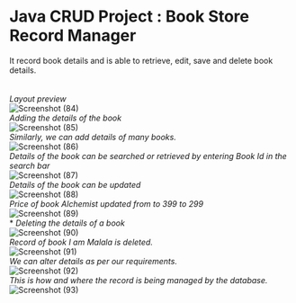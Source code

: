 # Java CRUD Project : Book Store Record Manager <br/> 
 It record book details and is able to retrieve, edit, save and delete book details.  <br/>
<br/> 
<br/>
*Layout preview*
<br/>
![Screenshot (84)](https://user-images.githubusercontent.com/47990188/186135915-f0bda6d6-921b-475b-89cb-70c59cd16025.png)
<br/>
*Adding the details of the book*
<br/>
![Screenshot (85)](https://user-images.githubusercontent.com/47990188/186136295-6adf4c35-2986-4def-89e9-d824a37749de.png)
<br/>
*Similarly, we can add details of many books.*
<br/>
![Screenshot (86)](https://user-images.githubusercontent.com/47990188/186136650-dad9a06e-d0bc-48f3-908d-13fe3a060766.png)
<br/>
*Details of the book can be searched or retrieved by entering Book Id in the search bar*
<br/>
![Screenshot (87)](https://user-images.githubusercontent.com/47990188/186138703-df03816f-017e-4a01-90ea-a6e624c08826.png)
<br/>
*Details of the book can be updated*
<br/>
![Screenshot (88)](https://user-images.githubusercontent.com/47990188/186139387-ab40a3ed-eb5d-4ba5-bd8d-12e8ac03fba1.png)
<br/>
*Price of book Alchemist updated from to 399 to 299*
<br/>
![Screenshot (89)](https://user-images.githubusercontent.com/47990188/186139674-8d275361-51b6-4cb5-a14f-c35a356d28fb.png)
<br/>
*
*Deleting the details of a book*
<br/>
![Screenshot (90)](https://user-images.githubusercontent.com/47990188/186140251-2fb10265-8f49-4e53-823f-126a250a7f48.png)
<br/>
*Record of book I am Malala is deleted.*
<br/>
![Screenshot (91)](https://user-images.githubusercontent.com/47990188/186140411-e7895362-fc89-4b11-a3ca-d37d850a3414.png)
<br/>
*We can alter details as per our requirements.*
<br/>
![Screenshot (92)](https://user-images.githubusercontent.com/47990188/186141343-7ef73152-68ec-448a-a81d-df77e1fc3926.png)
<br/>
*This is how and where the record is being managed by the database.*
<br/>
![Screenshot (93)](https://user-images.githubusercontent.com/47990188/186141697-858b1a63-0854-46d9-b69a-93673ec2e88e.png)


